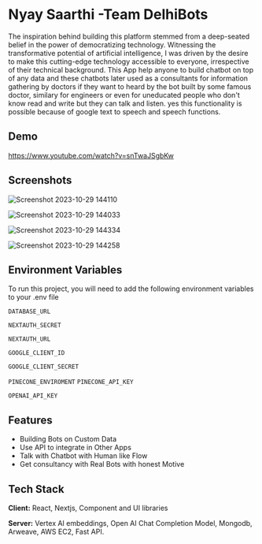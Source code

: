 
# Nyay Saarthi -Team DelhiBots

The inspiration behind building this platform stemmed from a deep-seated belief in the power of democratizing technology. Witnessing the transformative potential of artificial intelligence, I was driven by the desire to make this cutting-edge technology accessible to everyone, irrespective of their technical background.
This App help anyone to build chatbot on top of any data and these chatbots later used as a consultants for information gathering by doctors if they want to heard by the bot built by some famous doctor, similary for engineers or even for uneducated people who don't know read and write but they can talk and listen.
yes this functionality is possible because of google text to speech and speech functions.

## Demo

https://www.youtube.com/watch?v=snTwaJSgbKw


## Screenshots

![Screenshot 2023-10-29 144110](https://github.com/google/timesketch/assets/42493387/356701fe-cdca-41ed-943d-065337a84ec6)

![Screenshot 2023-10-29 144033](https://github.com/google/timesketch/assets/42493387/7ed35c25-d6a4-4358-989c-d6896e1f4a79)

![Screenshot 2023-10-29 144334](https://github.com/google/timesketch/assets/42493387/5fcf68ff-6794-422c-8df3-e7705f7717d4)

![Screenshot 2023-10-29 144258](https://github.com/google/timesketch/assets/42493387/dd850a7d-8f24-4e73-87e5-227f639277f8)
## Environment Variables

To run this project, you will need to add the following environment variables to your .env file

`DATABASE_URL`

`NEXTAUTH_SECRET`

`NEXTAUTH_URL`

`GOOGLE_CLIENT_ID`

`GOOGLE_CLIENT_SECRET`

`PINECONE_ENVIROMENT`
`PINECONE_API_KEY`

`OPENAI_API_KEY`

## Features

- Building Bots on Custom Data
- Use API to integrate in Other Apps
- Talk with Chatbot with Human like Flow
- Get consultancy with Real Bots with honest Motive



## Tech Stack

**Client:** React, Nextjs, Component and UI libraries

**Server:** Vertex AI embeddings, Open AI Chat Completion Model,
Mongodb, Arweave, AWS EC2, Fast API.

